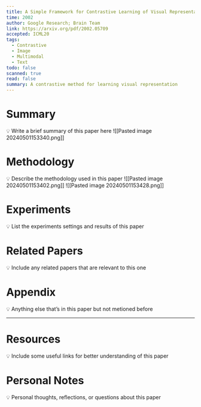 ```yaml
---
title: A Simple Framework for Contrastive Learning of Visual Representations
time: 2002
author: Google Research; Brain Team
link: https://arxiv.org/pdf/2002.05709
accepted: ICML20
tags:
  - Contrastive
  - Image
  - Multimodal
  - Text
todo: false
scanned: true
read: false
summary: A contrastive method for learning visual representation
---
```

# Summary
💡 Write a brief summary of this paper here
![[Pasted image 20240501153340.png]]
# Methodology
💡 Describe the methodology used in this paper
![[Pasted image 20240501153402.png]]
![[Pasted image 20240501153428.png]]
# Experiments
💡 List the experiments settings and results of this paper

# Related Papers
💡 Include any related papers that are relevant to this one

# Appendix
💡 Anything else that’s in this paper but not metioned before

---
# Resources
💡 Include some useful links for better understanding of this paper

# Personal Notes
💡 Personal thoughts, reflections, or questions about this paper